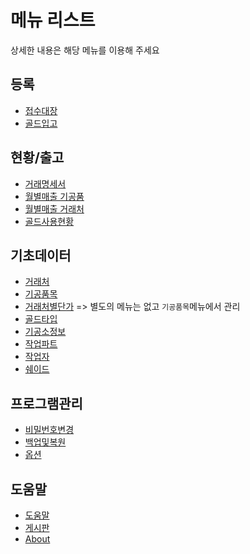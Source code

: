 # **메뉴 리스트**
상세한 내용은 해당 메뉴를 이용해 주세요

## 등록
* [접수대장](접수대장)
* [골드입고](골드입고)

## 현황/출고
* [거래명세서](거래명세서)
* [월별매출 기공품](월별매출_기공품)
* [월별매출 거래처](월별매출_거래처)
* [골드사용현황](골드사용현황)

## 기초데이터
* [거래처](거래처)
* [기공품목](기공품목)
* [거래처별단가](거래처별단가) => 별도의 메뉴는 없고 `기공품목`메뉴에서 관리
* [골드타입](골드타입)
* [기공소정보](기공소정보)
* [작업파트](작업파트)
* [작업자](작업자)
* [쉐이드](쉐이드)

## 프로그램관리
* [비밀번호변경](비밀번호_변경)
* [백업및복원](백업_복원)
* [옵션](옵션)

## 도움말
* [도움말](도움말)
* [게시판](게시판)
* [About](ABOUT)
